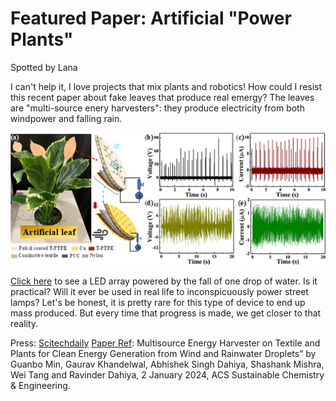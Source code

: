 # Featured Paper: Artificial "Power Plants"
Spotted by Lana

I can't help it, I love projects that mix plants and robotics! How could I resist this recent paper about fake leaves that produce real emergy?
The leaves are "multi-source enery harvesters": they produce electricity from both windpower and falling rain.

![figure from the paper: a fake potted plant with added energy-producing fake leaves](images/plants2.jpeg) 

[Click here](https://pubs.acs.org/doi/suppl/10.1021/acssuschemeng.3c03620/suppl_file/sc3c03620_si_002.mp4) to see a LED array powered by the fall of one drop of water.
Is it practical? Will it ever be used in real life to inconspicuously power street lamps? Let's be honest, it is pretty rare for this type of device to end up mass produced. But every time that progress is made, we get closer to that reality.



Press: [Scitechdaily](https://scitechdaily.com/scientists-develop-literal-power-plants-that-harness-energy-from-wind-and-rain/)
[Paper Ref](https://pubs.acs.org/doi/10.1021/acssuschemeng.3c03620): Multisource Energy Harvester on Textile and Plants for Clean Energy Generation from Wind and Rainwater Droplets” by Guanbo Min, Gaurav Khandelwal, Abhishek Singh Dahiya, Shashank Mishra, Wei Tang and Ravinder Dahiya, 2 January 2024, ACS Sustainable Chemistry & Engineering.
